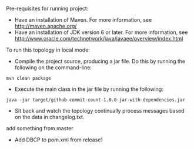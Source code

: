 Pre-requisites for running project:

*  Have an installation of Maven.  For more information, see http://maven.apache.org/
*  Have an installation of JDK version 6 or later.  For more information, see http://www.oracle.com/technetwork/java/javaee/overview/index.html

To run this topology in local mode:

*  Compile the project source, producing a jar file.  Do this by running the following on the command-line:

```
mvn clean package
```

*  Execute the main class in the jar file by running the following:

```
java -jar target/github-commit-count-1.0.0-jar-with-dependencies.jar
```

*  Sit back and watch the topology continually process messages based on the data in changelog.txt.


add something from master

* Add DBCP to pom.xml from release1

